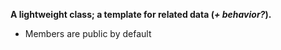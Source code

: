 **A lightweight class; a template for related data (*+ behavior?*).**
- Members are public by default